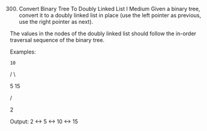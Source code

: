 300. Convert Binary Tree To Doubly Linked List I
Medium
Given a binary tree, convert it to a doubly linked list in place (use the left pointer as previous, use the right pointer as next).

The values in the nodes of the doubly linked list should follow the in-order traversal sequence of the binary tree.

Examples:

    10

   /  \

  5    15

 /

2

Output:  2 <-> 5 <-> 10 <-> 15
